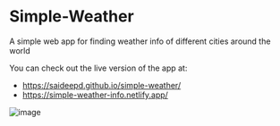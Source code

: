 # Simple-Weather
A simple web app for finding weather info of different cities around the world

You can check out the live version of the app at:
- https://saideepd.github.io/simple-weather/
- https://simple-weather-info.netlify.app/


![image](https://user-images.githubusercontent.com/30663492/137777888-46351fbb-d12b-4f3c-8750-360c2a596d42.png)
